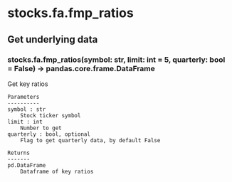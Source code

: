 # stocks.fa.fmp_ratios

## Get underlying data 
### stocks.fa.fmp_ratios(symbol: str, limit: int = 5, quarterly: bool = False) -> pandas.core.frame.DataFrame

Get key ratios

    Parameters
    ----------
    symbol : str
        Stock ticker symbol
    limit : int
        Number to get
    quarterly : bool, optional
        Flag to get quarterly data, by default False

    Returns
    -------
    pd.DataFrame
        Dataframe of key ratios

